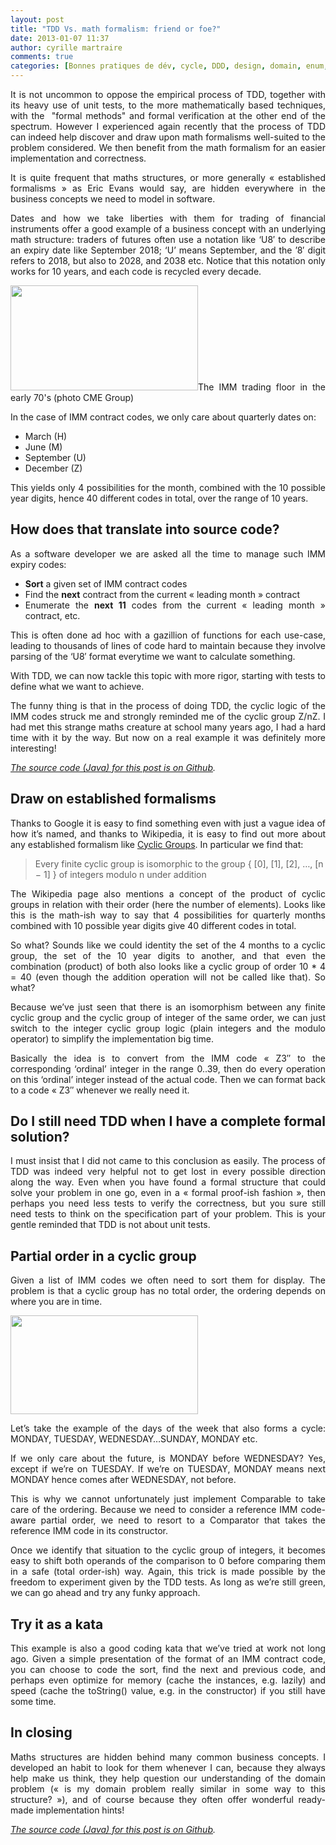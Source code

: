 ```yaml
---
layout: post
title: "TDD Vs. math formalism: friend or foe?"
date: 2013-01-07 11:37
author: cyrille martraire
comments: true
categories: [Bonnes pratiques de dév, cycle, DDD, design, domain, enum, established, finance, formalism, group, IMM, integers, maths, ordering, partial order, Programmation, supple, TDD]
---
```

<p style="text-align: justify;">It is not uncommon to oppose the empirical process of TDD, together with its heavy use of unit tests, to the more mathematically based techniques, with the  "formal methods" and formal verification at the other end of the spectrum. However I experienced again recently that the process of TDD can indeed help discover and draw upon math formalisms well-suited to the problem considered. We then benefit from the math formalism for an easier implementation and correctness.</p>
<p style="text-align: justify;">It is quite frequent that maths structures, or more generally « established formalisms » as Eric Evans would say, are hidden everywhere in the business concepts we need to model in software.</p>
<p style="text-align: justify;">Dates and how we take liberties with them for trading of financial instruments offer a good example of a business concept with an underlying math structure: traders of futures often use a notation like ‘U8′ to describe an expiry date like September 2018; ‘U’ means September, and the ’8′ digit refers to 2018, but also to 2028, and 2038 etc. Notice that this notation only works for 10 years, and each code is recycled every decade.</p>

<div id="attachment_3741" style="text-align: justify;"><a href="http://cyrille.martraire.com/wp-content/uploads/2013/01/IMM-pit.jpg"><img title="IMM-pit" src="http://cyrille.martraire.com/wp-content/uploads/2013/01/IMM-pit-300x168.jpg" alt="" width="300" height="168" /></a>The IMM trading floor in the early 70's (photo CME Group)</div>
<p style="text-align: justify;">In the case of IMM contract codes, we only care about quarterly dates on:</p>

<ul style="text-align: justify;">
	<li>March (H)</li>
	<li>June (M)</li>
	<li>September (U)</li>
	<li>December (Z)</li>
</ul>
<p style="text-align: justify;">This yields only 4 possibilities for the month, combined with the 10 possible year digits, hence 40 different codes in total, over the range of 10 years.</p>

<h2 style="text-align: justify;">How does that translate into source code?</h2>
<p style="text-align: justify;">As a software developer we are asked all the time to manage such IMM expiry codes:</p>

<ul style="text-align: justify;">
	<li><strong>Sort</strong> a given set of IMM contract codes</li>
	<li>Find the <strong>next</strong> contract from the current « leading month » contract</li>
	<li>Enumerate the <strong>next 11</strong> codes from the current « leading month » contract, etc.</li>
</ul>
<p style="text-align: justify;">This is often done ad hoc with a gazillion of functions for each use-case, leading to thousands of lines of code hard to maintain because they involve parsing of the ‘U8′ format everytime we want to calculate something.</p>
<p style="text-align: justify;">With TDD, we can now tackle this topic with more rigor, starting with tests to define what we want to achieve.</p>
<p style="text-align: justify;">The funny thing is that in the process of doing TDD, the cyclic logic of the IMM codes struck me and strongly reminded me of the cyclic group Z/nZ. I had met this strange maths creature at school many years ago, I had a hard time with it by the way. But now on a real example it was definitely more interesting!</p>

<address><a href="https://github.com/cyriux/RealWorldAlgebra" target="_blank">The source code (Java) for this post is on Github</a>.</address>
<h2 style="text-align: justify;">Draw on established formalisms</h2>
<p style="text-align: justify;">Thanks to Google it is easy to find something even with just a vague idea of how it’s named, and thanks to Wikipedia, it is easy to find out more about any established formalism like <a href="http://en.wikipedia.org/wiki/Cyclic_group">Cyclic Groups</a>. In particular we find that:</p>

<blockquote>Every finite cyclic group is isomorphic to the group { [0], [1], [2], …, [n − 1] } of integers modulo n under addition</blockquote>
<p style="text-align: justify;">The Wikipedia page also mentions a concept of the product of cyclic groups in relation with their order (here the number of elements). Looks like this is the math-ish way to say that 4 possibilities for quarterly months combined with 10 possible year digits give 40 different codes in total.</p>
<p style="text-align: justify;">So what? Sounds like we could identity the set of the 4 months to a cyclic group, the set of the 10 year digits to another, and that even the combination (product) of both also looks like a cyclic group of order 10 * 4 = 40 (even though the addition operation will not be called like that). So what?</p>
<p style="text-align: justify;">Because we’ve just seen that there is an isomorphism between any finite cyclic group and the cyclic group of integer of the same order, we can just switch to the integer cyclic group logic (plain integers and the modulo operator) to simplify the implementation big time.</p>
<p style="text-align: justify;">Basically the idea is to convert from the IMM code « Z3″ to the corresponding ‘ordinal’ integer in the range 0..39, then do every operation on this ‘ordinal’ integer instead of the actual code. Then we can format back to a code « Z3″ whenever we really need it.</p>

<h2 style="text-align: justify;">Do I still need TDD when I have a complete formal solution?</h2>
<p style="text-align: justify;">I must insist that I did not came to this conclusion as easily. The process of TDD was indeed very helpful not to get lost in every possible direction along the way. Even when you have found a formal structure that could solve your problem in one go, even in a « formal proof-ish fashion », then perhaps you need less tests to verify the correctness, but you sure still need tests to think on the specification part of your problem. This is your gentle reminded that TDD is not about unit tests.</p>

<h2 style="text-align: justify;">Partial order in a cyclic group</h2>
<p style="text-align: justify;">Given a list of IMM codes we often need to sort them for display. The problem is that a cyclic group has no total order, the ordering depends on where you are in time.</p>
<p style="text-align: justify;"><a href="http://cyrille.martraire.com/wp-content/uploads/2013/01/cycle_of_week_days.png"><img title="cycle_of_week_days" src="http://cyrille.martraire.com/wp-content/uploads/2013/01/cycle_of_week_days-300x158.png" alt="" width="300" height="158" /></a></p>
<p style="text-align: justify;">Let’s take the example of the days of the week that also forms a cycle: MONDAY, TUESDAY, WEDNESDAY…SUNDAY, MONDAY etc.</p>
<p style="text-align: justify;">If we only care about the future, is MONDAY before WEDNESDAY? Yes, except if we’re on TUESDAY. If we’re on TUESDAY, MONDAY means next MONDAY hence comes after WEDNESDAY, not before.</p>
<p style="text-align: justify;">This is why we cannot unfortunately just implement Comparable to take care of the ordering. Because we need to consider a reference IMM code-aware partial order, we need to resort to a Comparator that takes the reference IMM code in its constructor.</p>
<p style="text-align: justify;">Once we identify that situation to the cyclic group of integers, it becomes easy to shift both operands of the comparison to 0 before comparing them in a safe (total order-ish) way. Again, this trick is made possible by the freedom to experiment given by the TDD tests. As long as we’re still green, we can go ahead and try any funky approach.</p>

<h2 style="text-align: justify;">Try it as a kata</h2>
<p style="text-align: justify;">This example is also a good coding kata that we’ve tried at work not long ago. Given a simple presentation of the format of an IMM contract code, you can choose to code the sort, find the next and previous code, and perhaps even optimize for memory (cache the instances, e.g. lazily) and speed (cache the toString() value, e.g. in the constructor) if you still have some time.</p>

<h2 style="text-align: justify;">In closing</h2>
<p style="text-align: justify;">Maths structures are hidden behind many common business concepts. I developed an habit to look for them whenever I can, because they always help make us think, they help question our understanding of the domain problem (« is my domain problem really similar in some way to this structure? »), and of course because they often offer wonderful ready-made implementation hints!</p>

<address><a href="https://github.com/cyriux/RealWorldAlgebra" target="_blank">The source code (Java) for this post is on Github</a>.</address>
